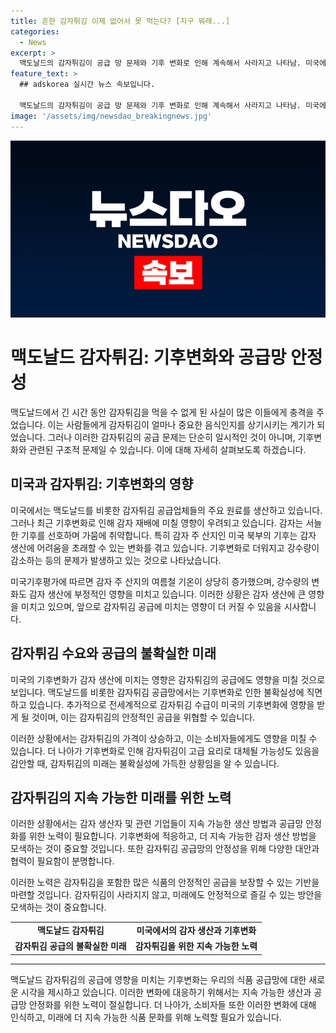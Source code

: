```yaml
---
title: 흔한 감자튀김 이제 없어서 못 먹는다? [지구 뭐래...]
categories:
  - News
excerpt: >
  맥도날드의 감자튀김이 공급 망 문제와 기후 변화로 인해 계속해서 사라지고 나타남. 미국에서 감자가 재배되는 지역의 기후 변화로 감자 생산이 위협받고, 감자튀김 수요에 영향을 줄 것으로 예상. 미국의 기후 변화로 인해 더위와 가뭄이 증가하고 봄철 강수량은 늘었으나 여름 강수량은 줄어, 감자 생산에 큰 영향을 줄 것으로 전망됨. 이러한 전망에도 불구하고, 감자튀김의 사라짐을 우려하는 목소리도 있으며, 이에 대한 대안으로 감자튀김의 가격을 올리고 생존을 모색하는 상황.
feature_text: >
  ## adskorea 실시간 뉴스 속보입니다.

  맥도날드의 감자튀김이 공급 망 문제와 기후 변화로 인해 계속해서 사라지고 나타남. 미국에서 감자가 재배되는 지역의 기후 변화로 감자 생산이 위협받고, 감자튀김 수요에 영향을 줄 것으로 예상. 미국의 기후 변화로 인해 더위와 가뭄이 증가하고 봄철 강수량은 늘었으나 여름 강수량은 줄어, 감자 생산에 큰 영향을 줄 것으로 전망됨. 이러한 전망에도 불구하고, 감자튀김의 사라짐을 우려하는 목소리도 있으며, 이에 대한 대안으로 감자튀김의 가격을 올리고 생존을 모색하는 상황.
image: '/assets/img/newsdao_breakingnews.jpg'
---
```


<p><img src="/assets/img/newsdao_breakingnews.jpg" alt="adskorea 속보" /></p>

<h1>맥도날드 감자튀김: 기후변화와 공급망 안정성</h1>

<p data-ke-size="size16">맥도날드에서 긴 시간 동안 감자튀김을 먹을 수 없게 된 사실이 많은 이들에게 충격을 주었습니다. 이는 사람들에게 감자튀김이 얼마나 중요한 음식인지를 상기시키는 계기가 되었습니다. 그러나 이러한 감자튀김의 공급 문제는 단순히 일시적인 것이 아니며, 기후변화와 관련된 구조적 문제일 수 있습니다. 이에 대해 자세히 살펴보도록 하겠습니다.</p>

<h2 data-ke-size="size26">미국과 감자튀김: 기후변화의 영향</h2>

<p data-ke-size="size16">미국에서는 맥도날드를 비롯한 감자튀김 공급업체들의 주요 원료를 생산하고 있습니다. 그러나 최근 기후변화로 인해 감자 재배에 미칠 영향이 우려되고 있습니다. 감자는 서늘한 기후를 선호하며 가뭄에 취약합니다. 특히 감자 주 산지인 미국 북부의 기후는 감자 생산에 어려움을 초래할 수 있는 변화를 겪고 있습니다. 기후변화로 더워지고 강수량이 감소하는 등의 문제가 발생하고 있는 것으로 나타났습니다.</p>

<p data-ke-size="size16">미국기후평가에 따르면 감자 주 산지의 여름철 기온이 상당히 증가했으며, 강수량의 변화도 감자 생산에 부정적인 영향을 미치고 있습니다. 이러한 상황은 감자 생산에 큰 영향을 미치고 있으며, 앞으로 감자튀김 공급에 미치는 영향이 더 커질 수 있음을 시사합니다.</p>

<h2 data-ke-size="size26">감자튀김 수요와 공급의 불확실한 미래</h2>

<p data-ke-size="size16">미국의 기후변화가 감자 생산에 미치는 영향은 감자튀김의 공급에도 영향을 미칠 것으로 보입니다. 맥도날드를 비롯한 감자튀김 공급망에서는 기후변화로 인한 불확실성에 직면하고 있습니다. 추가적으로 전세계적으로 감자튀김 수급이 미국의 기후변화에 영향을 받게 될 것이며, 이는 감자튀김의 안정적인 공급을 위협할 수 있습니다.</p>

<p data-ke-size="size16">이러한 상황에서는 감자튀김의 가격이 상승하고, 이는 소비자들에게도 영향을 미칠 수 있습니다. 더 나아가 기후변화로 인해 감자튀김이 고급 요리로 대체될 가능성도 있음을 감안할 때, 감자튀김의 미래는 불확실성에 가득한 상황임을 알 수 있습니다.</p>

<h2 data-ke-size="size26">감자튀김의 지속 가능한 미래를 위한 노력</h2>

<p data-ke-size="size16">이러한 상황에서는 감자 생산자 및 관련 기업들이 지속 가능한 생산 방법과 공급망 안정화를 위한 노력이 필요합니다. 기후변화에 적응하고, 더 지속 가능한 감자 생산 방법을 모색하는 것이 중요할 것입니다. 또한 감자튀김 공급망의 안정성을 위해 다양한 대안과 협력이 필요함이 분명합니다.</p>

<p data-ke-size="size16">이러한 노력은 감자튀김을 포함한 많은 식품의 안정적인 공급을 보장할 수 있는 기반을 마련할 것입니다. 감자튀김이 사라지지 않고, 미래에도 안정적으로 즐길 수 있는 방안을 모색하는 것이 중요합니다.</p>

<table>
    <tr>
        <td style="text-align: center; height: 17px;"><b>맥도날드 감자튀김</b></td>
        <td style="text-align: center; height: 17px;"><b>미국에서의 감자 생산과 기후변화</b></td>
    </tr>
    <tr>
        <td style="text-align: center; height: 17px;"><b>감자튀김 공급의 불확실한 미래</b></td>
        <td style="text-align: center; height: 17px;"><b>감자튀김을 위한 지속 가능한 노력</b></td>
    </tr>
</table>

<hr>

<p data-ke-size="size16">맥도날드 감자튀김의 공급에 영향을 미치는 기후변화는 우리의 식품 공급망에 대한 새로운 시각을 제시하고 있습니다. 이러한 변화에 대응하기 위해서는 지속 가능한 생산과 공급망 안정화를 위한 노력이 절실합니다. 더 나아가, 소비자들 또한 이러한 변화에 대해 인식하고, 미래에 더 지속 가능한 식품 문화를 위해 노력할 필요가 있습니다.</p>

